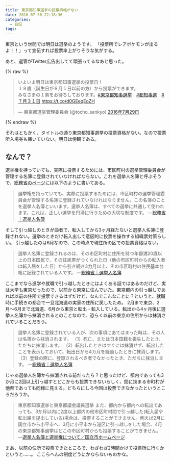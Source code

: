 ```yaml
---
title: 東京都知事選挙の投票資格がない
date: 2016-07-30 22:18:36
categories:
  - 日記
tags:
---
```


東京という世間では明日は選挙のようです。
「投票所でレアポケモンが出るよ！！」って宣伝すれば投票率上がりそうな気がする。

あと、選管がTwitter広告出してて頑張ってるなあと思った。

{% raw %}
<blockquote class="twitter-tweet" data-lang="ja"><p lang="ja" dir="ltr">いよいよ明日は東京都知事選挙の投票日！<br>１８歳（誕生日が８月１日以前の方）から投票ができます。<br>みなさまの１票をお待ちしております。<a href="https://twitter.com/hashtag/%E6%9D%B1%E4%BA%AC%E9%83%BD%E7%9F%A5%E4%BA%8B%E9%81%B8%E6%8C%99?src=hash">#東京都知事選挙</a>　<a href="https://twitter.com/hashtag/%E9%83%BD%E7%9F%A5%E4%BA%8B%E9%81%B8?src=hash">#都知事選</a>　<a href="https://twitter.com/hashtag/%EF%BC%97%E6%9C%88%EF%BC%93%EF%BC%91%E6%97%A5?src=hash">#７月３１日</a> <a href="https://t.co/d0GEeqEoZH">https://t.co/d0GEeqEoZH</a></p>&mdash; 東京都選挙管理委員会 (@tocho_senkyo) <a href="https://twitter.com/tocho_senkyo/status/759040813254844423">2016年7月29日</a></blockquote>
<script async src="//platform.twitter.com/widgets.js" charset="utf-8"></script>
{% endraw %}

それはともかく、タイトルの通り東京都知事選挙の投票資格がない。なので投票所入場券も届いていない。明日は傍観である。

## なんで？

選挙権を持っていても、実際に投票するためには、市区町村の選挙管理委員会が管理する名簿に登録されていなければならない。これを選挙人名簿と呼ぶそうで、[総務省のページ](http://www.soumu.go.jp/senkyo/senkyo_s/naruhodo/naruhodo07.html)には以下のように書いてある。

> 選挙権を持っていても、実際に投票するためには、市区町村の選挙管理委員会が管理する名簿に登録されていなければなりません。この名簿のことを選挙人名簿といいます。選挙人名簿は、すべての選挙に共通して使われます。これは、正しい選挙を円滑に行うための大切な制度です。
> ―[総務省｜選挙人名簿](http://www.soumu.go.jp/senkyo/senkyo_s/naruhodo/naruhodo07.html)

そして引っ越しのときが曲者で、転入してから3ヶ月経たないと選挙人名簿に登録されない。選挙のときだけ転入出して意図的に投票を操作する組織票対策らしい。
引っ越したのは6月なので、この時点で現住所の区での投票資格はない。

> 選挙人名簿に登録されるのは、その市区町村に住所を持つ年齢満20歳以上の日本国民で、その住民票がつくられた日（他の市区町村からの転入者は転入届をした日）から引き続き3力月以上、その市区町村の住民基本台帳に記録されている人です。
> ―[総務省｜選挙人名簿](http://www.soumu.go.jp/senkyo/senkyo_s/naruhodo/naruhodo07.html)

ここまでなら進学や就職で引っ越したときにはよくある話ではあるのだけど、実は大学も東京だったので、以前から東京に住んでいた。東京都内の引っ越しであれば以前の住所で投票できるはずだけど、なんでこんなことに？というと、就職時に手続きの都合で一旦北海道の実家の住所に戻したため。
2月まで東京、2月〜6月まで北海道、6月から東京と転出・転入している。転出から4ヶ月後に選挙人名簿から抹消されるとのことなので、恐らく以前の東京の住所からは抹消されていることだろう。

> 選挙人名簿に登録されている人が、次の事項にあてはまった時は、その人は名簿から抹消されます。
> （1）死亡、または日本国籍を喪失したとき、ただちに抹消します。
> （2）転出したときはすぐには抹消せず、転出したことを表示しておいて、転出日から4カ月を経過したときに抹消します。
> （3）登録の際に、登録されるべき者でなかったとき、ただちに抹消します。
> ―[総務省｜選挙人名簿](http://www.soumu.go.jp/senkyo/senkyo_s/naruhodo/naruhodo07.html)

じゃあ選挙人名簿から抹消される前だったら？と思ったけど、都内であっても3か月に2回以上引っ越すとどこからも投票できないらしく、間に挟まる市町村が他県であっても同様に見える。どちらにしろ今回は投票できなかったというところだろうか。

> 東京都知事選挙と東京都議会議員選挙
> また、都内から都内への転出であっても、3か月以内に2度以上都内の他市区町村間で引っ越した(転入届や転出届を提出している)場合は、投票することができません。例えば2月に国立市から小平市へ、3月に小平市から港区に引っ越しをした場合、4月の東京都知事選挙はどこの市区町村からも投票することができません。
> ―[選挙人名簿と選挙権について／国立市ホームページ](http://www.city.kunitachi.tokyo.jp/shisei/senkyo/seido/1465447601534.html)

まあ、以前の住所で投票できたところで、わざわざ2時間かけて投票所に行くかというと……。
ここらへんの制度どうにかならないものかな。
